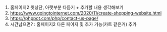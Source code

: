 
1. 홈페이지2 윗상단, 아랫부분 다듬기 + 추가할 내용 생각해보기
2. https://www.goingtointernet.com/2020/11/create-shopping-website.html
3. https://phppot.com/php/contact-us-page/
4. 시간남으면? : 홈페이지2 다른 페이지 및 추가 기능(카트 같은거) 추가
